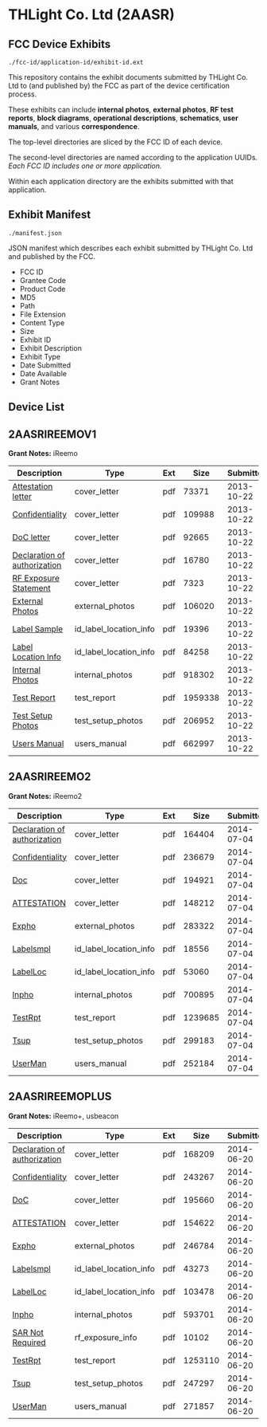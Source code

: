 # THLight Co. Ltd (2AASR)
## FCC Device Exhibits

```
./fcc-id/application-id/exhibit-id.ext
```

This repository contains the exhibit documents submitted by THLight Co. Ltd to (and published by) the FCC as part of the device certification process.

These exhibits can include **internal photos**, **external photos**, **RF test reports**, **block diagrams**, **operational descriptions**, **schematics**, **user manuals**, and various **correspondence**.

The top-level directories are sliced by the FCC ID of each device.

The second-level directories are named according to the application UUIDs. *Each FCC ID includes one or more application.*

Within each application directory are the exhibits submitted with that application. 

## Exhibit Manifest

```
./manifest.json
```

JSON manifest which describes each exhibit submitted by THLight Co. Ltd and published by the FCC.

- FCC ID
- Grantee Code
- Product Code
- MD5
- Path
- File Extension
- Content Type
- Size
- Exhibit ID
- Exhibit Description
- Exhibit Type
- Date Submitted
- Date Available
- Grant Notes

## Device List
## 2AASRIREEMOV1
**Grant Notes:** iReemo

| Description | Type | Ext | Size | Submitted | Available |
| ----------- | ---- | --- | ---- | --------- | --------- |
| [Attestation letter](2AASRIREEMOV1/306a7f5d7a1f7f47515b6f4690c1427c/2098270.pdf) | cover_letter | pdf | 73371 | 2013-10-22 | 2013-10-25 |
| [Confidentiality](2AASRIREEMOV1/306a7f5d7a1f7f47515b6f4690c1427c/2098271.pdf) | cover_letter | pdf | 109988 | 2013-10-22 | 2013-10-25 |
| [DoC letter](2AASRIREEMOV1/306a7f5d7a1f7f47515b6f4690c1427c/2098272.pdf) | cover_letter | pdf | 92665 | 2013-10-22 | 2013-10-25 |
| [Declaration of authorization](2AASRIREEMOV1/306a7f5d7a1f7f47515b6f4690c1427c/2098273.pdf) | cover_letter | pdf | 16780 | 2013-10-22 | 2013-10-25 |
| [RF Exposure Statement](2AASRIREEMOV1/306a7f5d7a1f7f47515b6f4690c1427c/2098274.pdf) | cover_letter | pdf | 7323 | 2013-10-22 | 2013-10-25 |
| [External Photos](2AASRIREEMOV1/306a7f5d7a1f7f47515b6f4690c1427c/2098264.pdf) | external_photos | pdf | 106020 | 2013-10-22 | 2013-10-25 |
| [Label Sample](2AASRIREEMOV1/306a7f5d7a1f7f47515b6f4690c1427c/2098265.pdf) | id_label_location_info | pdf | 19396 | 2013-10-22 | 2013-10-25 |
| [Label Location Info](2AASRIREEMOV1/306a7f5d7a1f7f47515b6f4690c1427c/2098268.pdf) | id_label_location_info | pdf | 84258 | 2013-10-22 | 2013-10-25 |
| [Internal Photos](2AASRIREEMOV1/306a7f5d7a1f7f47515b6f4690c1427c/2098285.pdf) | internal_photos | pdf | 918302 | 2013-10-22 | 2013-10-25 |
| [Test Report](2AASRIREEMOV1/306a7f5d7a1f7f47515b6f4690c1427c/2098269.pdf) | test_report | pdf | 1959338 | 2013-10-22 | 2013-10-25 |
| [Test Setup Photos](2AASRIREEMOV1/306a7f5d7a1f7f47515b6f4690c1427c/2098266.pdf) | test_setup_photos | pdf | 206952 | 2013-10-22 | 2013-10-25 |
| [Users Manual](2AASRIREEMOV1/306a7f5d7a1f7f47515b6f4690c1427c/2098267.pdf) | users_manual | pdf | 662997 | 2013-10-22 | 2013-10-25 |
## 2AASRIREEMO2
**Grant Notes:** iReemo2

| Description | Type | Ext | Size | Submitted | Available |
| ----------- | ---- | --- | ---- | --------- | --------- |
| [Declaration of authorization](2AASRIREEMO2/c2c7a81df7c21f7d9f819fe6a8a90e3d/2316174.pdf) | cover_letter | pdf | 164404 | 2014-07-04 | 2014-07-07 |
| [Confidentiality](2AASRIREEMO2/c2c7a81df7c21f7d9f819fe6a8a90e3d/2316175.pdf) | cover_letter | pdf | 236679 | 2014-07-04 | 2014-07-07 |
| [Doc](2AASRIREEMO2/c2c7a81df7c21f7d9f819fe6a8a90e3d/2316176.pdf) | cover_letter | pdf | 194921 | 2014-07-04 | 2014-07-07 |
| [ATTESTATION](2AASRIREEMO2/c2c7a81df7c21f7d9f819fe6a8a90e3d/2316177.pdf) | cover_letter | pdf | 148212 | 2014-07-04 | 2014-07-07 |
| [Expho](2AASRIREEMO2/c2c7a81df7c21f7d9f819fe6a8a90e3d/2316167.pdf) | external_photos | pdf | 283322 | 2014-07-04 | 2014-07-07 |
| [Labelsmpl](2AASRIREEMO2/c2c7a81df7c21f7d9f819fe6a8a90e3d/2316171.pdf) | id_label_location_info | pdf | 18556 | 2014-07-04 | 2014-07-07 |
| [LabelLoc](2AASRIREEMO2/c2c7a81df7c21f7d9f819fe6a8a90e3d/2316172.pdf) | id_label_location_info | pdf | 53060 | 2014-07-04 | 2014-07-07 |
| [Inpho](2AASRIREEMO2/c2c7a81df7c21f7d9f819fe6a8a90e3d/2316168.pdf) | internal_photos | pdf | 700895 | 2014-07-04 | 2014-07-07 |
| [TestRpt](2AASRIREEMO2/c2c7a81df7c21f7d9f819fe6a8a90e3d/2316173.pdf) | test_report | pdf | 1239685 | 2014-07-04 | 2014-07-07 |
| [Tsup](2AASRIREEMO2/c2c7a81df7c21f7d9f819fe6a8a90e3d/2316169.pdf) | test_setup_photos | pdf | 299183 | 2014-07-04 | 2014-07-07 |
| [UserMan](2AASRIREEMO2/c2c7a81df7c21f7d9f819fe6a8a90e3d/2316170.pdf) | users_manual | pdf | 252184 | 2014-07-04 | 2014-07-07 |
## 2AASRIREEMOPLUS
**Grant Notes:** iReemo+, usbeacon

| Description | Type | Ext | Size | Submitted | Available |
| ----------- | ---- | --- | ---- | --------- | --------- |
| [Declaration of authorization](2AASRIREEMOPLUS/f0ca013e562958a57d2d710a8f0c7df8/2301668.pdf) | cover_letter | pdf | 168209 | 2014-06-20 | 2014-06-23 |
| [Confidentiality](2AASRIREEMOPLUS/f0ca013e562958a57d2d710a8f0c7df8/2301669.pdf) | cover_letter | pdf | 243267 | 2014-06-20 | 2014-06-23 |
| [DoC](2AASRIREEMOPLUS/f0ca013e562958a57d2d710a8f0c7df8/2301670.pdf) | cover_letter | pdf | 195660 | 2014-06-20 | 2014-06-23 |
| [ATTESTATION](2AASRIREEMOPLUS/f0ca013e562958a57d2d710a8f0c7df8/2301671.pdf) | cover_letter | pdf | 154622 | 2014-06-20 | 2014-06-23 |
| [Expho](2AASRIREEMOPLUS/f0ca013e562958a57d2d710a8f0c7df8/2301655.pdf) | external_photos | pdf | 246784 | 2014-06-20 | 2014-06-23 |
| [Labelsmpl](2AASRIREEMOPLUS/f0ca013e562958a57d2d710a8f0c7df8/2301659.pdf) | id_label_location_info | pdf | 43273 | 2014-06-20 | 2014-06-23 |
| [LabelLoc](2AASRIREEMOPLUS/f0ca013e562958a57d2d710a8f0c7df8/2301660.pdf) | id_label_location_info | pdf | 103478 | 2014-06-20 | 2014-06-23 |
| [Inpho](2AASRIREEMOPLUS/f0ca013e562958a57d2d710a8f0c7df8/2301656.pdf) | internal_photos | pdf | 593701 | 2014-06-20 | 2014-06-23 |
| [SAR Not Required](2AASRIREEMOPLUS/f0ca013e562958a57d2d710a8f0c7df8/2301661.pdf) | rf_exposure_info | pdf | 10102 | 2014-06-20 | 2014-06-23 |
| [TestRpt](2AASRIREEMOPLUS/f0ca013e562958a57d2d710a8f0c7df8/2301662.pdf) | test_report | pdf | 1253110 | 2014-06-20 | 2014-06-23 |
| [Tsup](2AASRIREEMOPLUS/f0ca013e562958a57d2d710a8f0c7df8/2301657.pdf) | test_setup_photos | pdf | 247297 | 2014-06-20 | 2014-06-23 |
| [UserMan](2AASRIREEMOPLUS/f0ca013e562958a57d2d710a8f0c7df8/2301658.pdf) | users_manual | pdf | 271857 | 2014-06-20 | 2014-06-23 |
